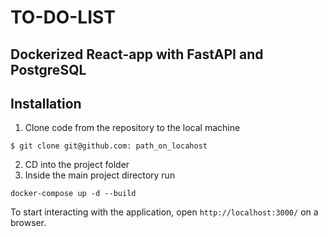 # TO-DO-LIST 
## Dockerized React-app with FastAPI and PostgreSQL

## Installation


1) Clone code from the repository to the local machine

```$ git clone git@github.com: path_on_locahost```

2) CD into the project folder
3) Inside the main project directory run

`docker-compose up -d --build`




To start interacting with the application, open `http://localhost:3000/` on a browser.
